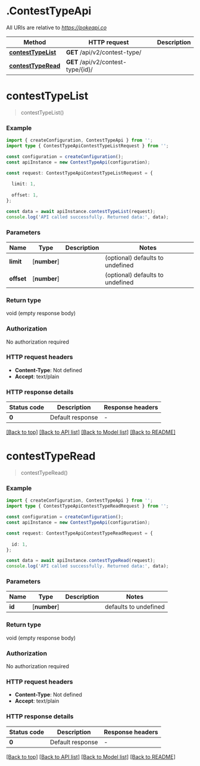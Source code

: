 # .ContestTypeApi

All URIs are relative to *https://pokeapi.co*

Method | HTTP request | Description
------------- | ------------- | -------------
[**contestTypeList**](ContestTypeApi.md#contestTypeList) | **GET** /api/v2/contest-type/ | 
[**contestTypeRead**](ContestTypeApi.md#contestTypeRead) | **GET** /api/v2/contest-type/{id}/ | 


# **contestTypeList**
> contestTypeList()


### Example


```typescript
import { createConfiguration, ContestTypeApi } from '';
import type { ContestTypeApiContestTypeListRequest } from '';

const configuration = createConfiguration();
const apiInstance = new ContestTypeApi(configuration);

const request: ContestTypeApiContestTypeListRequest = {
  
  limit: 1,
  
  offset: 1,
};

const data = await apiInstance.contestTypeList(request);
console.log('API called successfully. Returned data:', data);
```


### Parameters

Name | Type | Description  | Notes
------------- | ------------- | ------------- | -------------
 **limit** | [**number**] |  | (optional) defaults to undefined
 **offset** | [**number**] |  | (optional) defaults to undefined


### Return type

void (empty response body)

### Authorization

No authorization required

### HTTP request headers

 - **Content-Type**: Not defined
 - **Accept**: text/plain


### HTTP response details
| Status code | Description | Response headers |
|-------------|-------------|------------------|
**0** | Default response |  -  |

[[Back to top]](#) [[Back to API list]](README.md#documentation-for-api-endpoints) [[Back to Model list]](README.md#documentation-for-models) [[Back to README]](README.md)

# **contestTypeRead**
> contestTypeRead()


### Example


```typescript
import { createConfiguration, ContestTypeApi } from '';
import type { ContestTypeApiContestTypeReadRequest } from '';

const configuration = createConfiguration();
const apiInstance = new ContestTypeApi(configuration);

const request: ContestTypeApiContestTypeReadRequest = {
  
  id: 1,
};

const data = await apiInstance.contestTypeRead(request);
console.log('API called successfully. Returned data:', data);
```


### Parameters

Name | Type | Description  | Notes
------------- | ------------- | ------------- | -------------
 **id** | [**number**] |  | defaults to undefined


### Return type

void (empty response body)

### Authorization

No authorization required

### HTTP request headers

 - **Content-Type**: Not defined
 - **Accept**: text/plain


### HTTP response details
| Status code | Description | Response headers |
|-------------|-------------|------------------|
**0** | Default response |  -  |

[[Back to top]](#) [[Back to API list]](README.md#documentation-for-api-endpoints) [[Back to Model list]](README.md#documentation-for-models) [[Back to README]](README.md)


